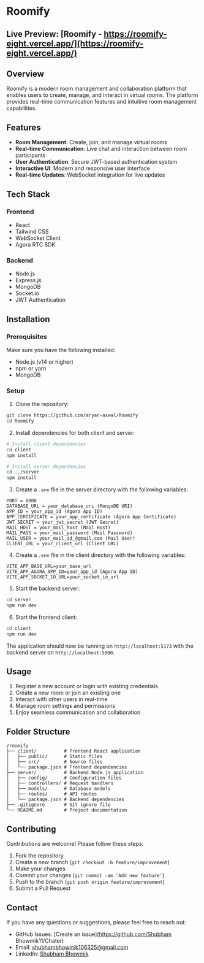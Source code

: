 # Roomify
## Live Preview: [Roomify - https://roomify-eight.vercel.app/](https://roomify-eight.vercel.app/)

## Overview

Roomify is a modern room management and collaboration platform that enables users to create, manage, and interact in virtual rooms. The platform provides real-time communication features and intuitive room management capabilities.

## Features

- **Room Management**: Create, join, and manage virtual rooms
- **Real-time Communication**: Live chat and interaction between room participants
- **User Authentication**: Secure JWT-based authentication system
- **Interactive UI**: Modern and responsive user interface
- **Real-time Updates**: WebSocket integration for live updates

## Tech Stack

### Frontend
- React
- Tailwind CSS
- WebSocket Client
- Agora RTC SDK

### Backend
- Node.js
- Express.js
- MongoDB
- Socket.io
- JWT Authentication

## Installation

### Prerequisites

Make sure you have the following installed:
- Node.js (v14 or higher)
- npm or yarn
- MongoDB

### Setup

1. Clone the repository:
```bash
git clone https://github.com/aryan-aswal/Roomify
cd Roomify
```

2. Install dependencies for both client and server:
```bash
# Install client dependencies
cd client
npm install

# Install server dependencies
cd ../server
npm install
```

3. Create a `.env` file in the server directory with the following variables:
```
PORT = 8000
DATABASE_URL = your_database_uri (MongoDB URI)
APP_ID = your_app_id (Agora App ID)
APP_CERTIFICATE = your_app_certificate (Agora App Certificate)
JWT_SECRET = your_jwt_secret (JWT Secret)
MAIL_HOST = your_mail_host (Mail Host)
MAIL_PASS = your_mail_password (Mail Password)
MAIL_USER = your_mail_id_@gmail.com (Mail User)
CLIENT_URL = your_client_url (Client URL)
```

4. Create a `.env` file in the client directory with the following variables:
```
VITE_APP_BASE_URL=your_base_url
VITE_APP_AGORA_APP_ID=your_app_id (Agora App ID)
VITE_APP_SOCKET_IO_URL=your_socket_io_url
```

5. Start the backend server:
```bash
cd server
npm run dev
```

6. Start the frontend client:
```bash
cd client
npm run dev
```

The application should now be running on `http://localhost:5173` with the backend server on `http://localhost:5000`.

## Usage

1. Register a new account or login with existing credentials
2. Create a new room or join an existing one
3. Interact with other users in real-time
4. Manage room settings and permissions
5. Enjoy seamless communication and collaboration

## Folder Structure

```
/roomify
├── client/          # Frontend React application
│   ├── public/      # Static files
│   ├── src/         # Source files
│   └── package.json # Frontend dependencies
├── server/          # Backend Node.js application
│   ├── config/      # Configuration files
│   ├── controllers/ # Request handlers
│   ├── models/      # Database models
│   ├── routes/      # API routes
│   └── package.json # Backend dependencies
├── .gitignore       # Git ignore file
└── README.md        # Project documentation
```

## Contributing

Contributions are welcome! Please follow these steps:

1. Fork the repository
2. Create a new branch (`git checkout -b feature/improvement`)
3. Make your changes
4. Commit your changes (`git commit -am 'Add new feature'`)
5. Push to the branch (`git push origin feature/improvement`)
6. Submit a Pull Request

## Contact

If you have any questions or suggestions, please feel free to reach out:

- GitHub Issues: [Create an issue](https://github.com/Shubham Bhowmik11/Chater)
- Email: shubhambhowmik106325@gmail.com
- LinkedIn: [Shubham Bhowmik](https://www.linkedin.com/in/bhowmik11)
